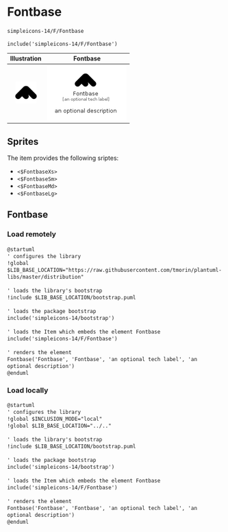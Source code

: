 # Fontbase


```text
simpleicons-14/F/Fontbase
```

```text
include('simpleicons-14/F/Fontbase')
```



| Illustration | Fontbase |
| :---: | :---: |
| ![illustration for Illustration](../../simpleicons-14/F/Fontbase.png) | ![illustration for Fontbase](../../simpleicons-14/F/Fontbase.Local.png) |



## Sprites
The item provides the following sriptes:

- `<$FontbaseXs>`
- `<$FontbaseSm>`
- `<$FontbaseMd>`
- `<$FontbaseLg>`





## Fontbase

### Load remotely
```plantuml
@startuml
' configures the library
!global $LIB_BASE_LOCATION="https://raw.githubusercontent.com/tmorin/plantuml-libs/master/distribution"

' loads the library's bootstrap
!include $LIB_BASE_LOCATION/bootstrap.puml

' loads the package bootstrap
include('simpleicons-14/bootstrap')

' loads the Item which embeds the element Fontbase
include('simpleicons-14/F/Fontbase')

' renders the element
Fontbase('Fontbase', 'Fontbase', 'an optional tech label', 'an optional description')
@enduml
```

### Load locally
```plantuml
@startuml
' configures the library
!global $INCLUSION_MODE="local"
!global $LIB_BASE_LOCATION="../.."

' loads the library's bootstrap
!include $LIB_BASE_LOCATION/bootstrap.puml

' loads the package bootstrap
include('simpleicons-14/bootstrap')

' loads the Item which embeds the element Fontbase
include('simpleicons-14/F/Fontbase')

' renders the element
Fontbase('Fontbase', 'Fontbase', 'an optional tech label', 'an optional description')
@enduml
```

